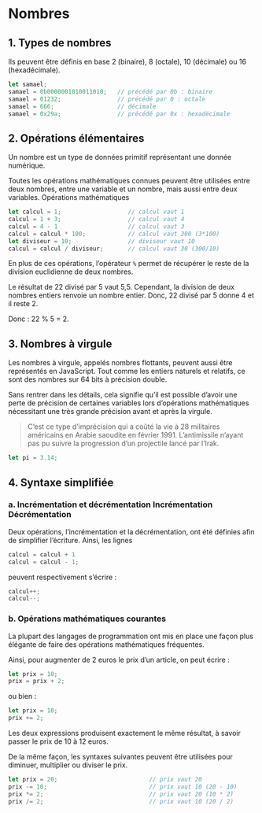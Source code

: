 # Nombres

## 1\. Types de nombres

Ils peuvent être définis en base 2 (binaire), 8 (octale), 10 (décimale) ou 16 (hexadécimale).

```js
let samael;
samael = 0b0000001010011010;   // précédé par 0b : binaire
samael = 01232;                // précédé par 0 : octale
samael = 666;                  // décimale
samael = 0x29a;                // précédé par 0x : hexadécimale
```

## 2\. Opérations élémentaires

Un nombre est un type de données primitif représentant une donnée numérique.

Toutes les opérations mathématiques connues peuvent être utilisées entre deux nombres, entre une variable et un nombre, mais aussi entre deux variables.  Opérations mathématiques

```js
let calcul = 1;                   // calcul vaut 1
calcul = 1 + 3;                   // calcul vaut 4
calcul = 4 - 1                    // calcul vaut 3
calcul = calcul * 100;            // calcul vaut 300 (3*100)
let diviseur = 10;                // diviseur vaut 10
calcul = calcul / diviseur;       // calcul vaut 30 (300/10)
```

En plus de ces opérations, l’opérateur `%` permet de récupérer le reste de la division euclidienne de deux nombres.

Le résultat de 22 divisé par 5 vaut 5,5. Cependant, la division de deux nombres entiers renvoie un nombre entier. Donc, 22 divisé par 5 donne 4 et il reste 2.

Donc : 22 % 5 = 2.

## 3\. Nombres à virgule

Les nombres à virgule, appelés nombres flottants, peuvent aussi être représentés en JavaScript. Tout comme les entiers naturels et relatifs, ce sont des nombres sur 64 bits à précision double.

Sans rentrer dans les détails, cela signifie qu’il est possible d’avoir une perte de précision de certaines variables lors d’opérations mathématiques nécessitant une très grande précision avant et après la virgule.

> C’est ce type d’imprécision qui a coûté la vie à 28 militaires américains en Arabie saoudite en février 1991. L’antimissile n’ayant pas pu suivre la progression d’un projectile lancé par l’Irak.

```js
let pi = 3.14;
```

## 4\. Syntaxe simplifiée

### a. Incrémentation et décrémentation Incrémentation Décrémentation

Deux opérations, l’incrémentation et la décrémentation, ont été définies afin de simplifier l’écriture. Ainsi, les lignes

```js
calcul = calcul + 1
calcul = calcul - 1;
```

peuvent respectivement s’écrire :

```js
calcul++;
calcul--;
```

### b. Opérations mathématiques courantes

La plupart des langages de programmation ont mis en place une façon plus élégante de faire des opérations mathématiques fréquentes.

Ainsi, pour augmenter de 2 euros le prix d’un article, on peut écrire :

```js
let prix = 10;
prix = prix + 2;
```

ou bien :

```js
let prix = 10;
prix += 2;
```

Les deux expressions produisent exactement le même résultat, à savoir passer le prix de 10 à 12 euros.

De la même façon, les syntaxes suivantes peuvent être utilisées pour diminuer, multiplier ou diviser le prix.

```js
let prix = 20;                          // prix vaut 20
prix -= 10;                             // prix vaut 10 (20 - 10)
prix *= 2;                              // prix vaut 20 (10 * 2)
prix /= 2;                              // prix vaut 10 (20 / 2)
```
